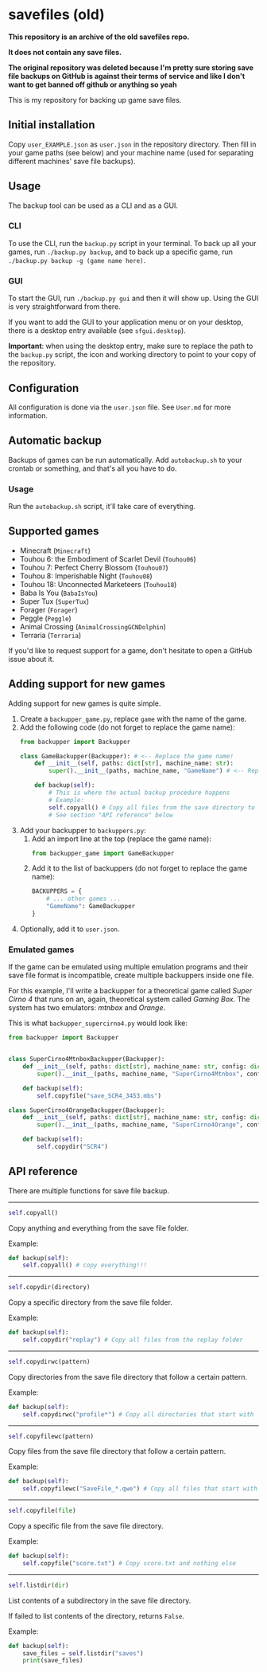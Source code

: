 # savefiles (old)

**This repository is an archive of the old savefiles repo.**

**It does not contain any save files.**

**The original repository was deleted because I'm pretty sure storing save file backups on GitHub is against their terms of service and like I don't want to get banned off github or anything so yeah**

This is my repository for backing up game save files.

## Initial installation

Copy `user_EXAMPLE.json` as `user.json` in the repository directory. Then fill in
your game paths (see below) and your machine name (used for separating different
machines' save file backups).

## Usage

The backup tool can be used as a CLI and as a GUI.

### CLI

To use the CLI, run the `backup.py` script in your terminal. To back up all
your games, run `./backup.py backup`, and to back up a specific game, run
`./backup.py backup -g (game name here)`.

### GUI

To start the GUI, run `./backup.py gui` and then it will show up. Using the
GUI is very straightforward from there.

If you want to add the GUI to your application menu or on your desktop,
there is a desktop entry available (see `sfgui.desktop`).

**Important**: when using the desktop entry, make sure to replace the path to
the `backup.py` script, the icon and working directory to point to your copy of
the repository.

## Configuration

All configuration is done via the `user.json` file. See `User.md` for more
information.

## Automatic backup

Backups of games can be run automatically. Add `autobackup.sh` to your crontab
or something, and that's all you have to do.

### Usage

Run the `autobackup.sh` script, it'll take care of everything.

## Supported games

- Minecraft (`Minecraft`)
- Touhou 6: the Embodiment of Scarlet Devil (`Touhou06`)
- Touhou 7: Perfect Cherry Blossom (`Touhou07`)
- Touhou 8: Imperishable Night (`Touhou08`)
- Touhou 18: Unconnected Marketeers (`Touhou18`)
- Baba Is You (`BabaIsYou`)
- Super Tux (`SuperTux`)
- Forager (`Forager`)
- Peggle (`Peggle`)
- Animal Crossing (`AnimalCrossingGCNDolphin`)
- Terraria (`Terraria`)

If you'd like to request support for a game, don't hesitate to open a GitHub
issue about it.

## Adding support for new games

Adding support for new games is quite simple.

1. Create a `backupper_game.py`, replace `game` with the name of the game.
1. Add the following code (do not forget to replace the game name):
   ```python
   from backupper import Backupper

   class GameBackupper(Backupper): # <-- Replace the game name!
       def __init__(self, paths: dict[str], machine_name: str):
           super().__init__(paths, machine_name, "GameName") # <-- Replace the game name!

       def backup(self):
           # This is where the actual backup procedure happens
           # Example:
           self.copyall() # Copy all files from the save directory to the repo
           # See section "API reference" below
   ```
1. Add your backupper to `backuppers.py`:
   1. Add an import line at the top (replace the game name):
      ```python
      from backupper_game import GameBackupper
      ```
   1. Add it to the list of backuppers (do not forget to replace the game name):
      ```python
      BACKUPPERS = {
          # ... other games ...
          "GameName": GameBackupper
      }
      ```
1. Optionally, add it to `user.json`.

### Emulated games

If the game can be emulated using multiple emulation programs and their save file
format is incompatible, create multiple backuppers inside one file.

For this example, I'll write a backupper for a theoretical game called
*Super Cirno 4* that runs on an, again, theoretical system called
*Gaming Box*. The system has two emulators: *mtnbox* and *Orange*.

This is what `backupper_supercirno4.py` would look like:

```python
from backupper import Backupper


class SuperCirno4MtnboxBackupper(Backupper):
    def __init__(self, paths: dict[str], machine_name: str, config: dict):
        super().__init__(paths, machine_name, "SuperCirno4Mtnbox", config)

    def backup(self):
        self.copyfile("save_SCR4_3453.mbs")

class SuperCirno4OrangeBackupper(Backupper):
    def __init__(self, paths: dict[str], machine_name: str, config: dict):
        super().__init__(paths, machine_name, "SuperCirno4Orange", config)

    def backup(self):
        self.copydir("SCR4")
```

## API reference

There are multiple functions for save file backup.

______________________________________________________________________

```python
self.copyall()
```

Copy anything and everything from the save file folder.

Example:

```python
def backup(self):
    self.copyall() # copy everything!!!
```

______________________________________________________________________

```python
self.copydir(directory)
```

Copy a specific directory from the save file folder.

Example:

```python
def backup(self):
    self.copydir("replay") # Copy all files from the replay folder
```

______________________________________________________________________

```python
self.copydirwc(pattern)
```

Copy directories from the save file directory that follow a certain pattern.

Example:

```python
def backup(self):
    self.copydirwc("profile*") # Copy all directories that start with `profile`
```

______________________________________________________________________

```python
self.copyfilewc(pattern)
```

Copy files from the save file directory that follow a certain pattern.

Example:

```python
def backup(self):
    self.copyfilewc("SaveFile_*.qwe") # Copy all files that start with `SaveFile_` and end with `.qwe`
```

______________________________________________________________________

```python
self.copyfile(file)
```

Copy a specific file from the save file directory.

Example:

```python
def backup(self):
    self.copyfile("score.txt") # Copy score.txt and nothing else
```

______________________________________________________________________

```python
self.listdir(dir)
```

List contents of a subdirectory in the save file directory.

If failed to list contents of the directory, returns `False`.

Example:

```python
def backup(self):
    save_files = self.listdir("saves")
    print(save_files)
```

